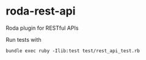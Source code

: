 roda-rest-api
=============

Roda plugin for RESTful APIs

Run tests with

    bundle exec ruby -Ilib:test test/rest_api_test.rb